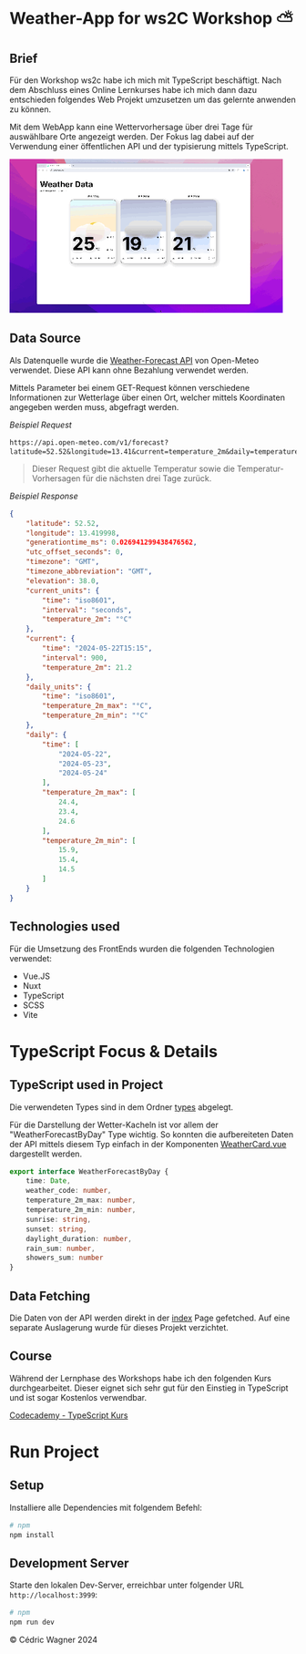 # Weather-App for ws2C Workshop ⛅️

## Brief
Für den Workshop ws2c habe ich mich mit TypeScript beschäftigt.
Nach dem Abschluss eines Online Lernkurses habe ich mich dann dazu entschieden folgendes Web Projekt umzusetzen um das gelernte anwenden zu können.

Mit dem WebApp kann eine Wettervorhersage über drei Tage für auswählbare Orte angezeigt werden.
Der Fokus lag dabei auf der Verwendung einer öffentlichen API und der typisierung mittels TypeScript.

![Demo](.doc/images/Demo.gif)

## Data Source
Als Datenquelle wurde die [Weather-Forecast API](https://open-meteo.com/en/docs) von Open-Meteo verwendet. Diese API kann ohne Bezahlung verwendet werden.

Mittels Parameter bei einem GET-Request können verschiedene Informationen zur Wetterlage über einen Ort, welcher mittels Koordinaten angegeben werden muss, abgefragt werden.

*Beispiel Request*
```url
https://api.open-meteo.com/v1/forecast?latitude=52.52&longitude=13.41&current=temperature_2m&daily=temperature_2m_max,temperature_2m_min&forecast_days=3
```
> Dieser Request gibt die aktuelle Temperatur sowie die Temperatur-Vorhersagen für die nächsten drei Tage zurück. 

*Beispiel Response*
```json
{
    "latitude": 52.52,
    "longitude": 13.419998,
    "generationtime_ms": 0.026941299438476562,
    "utc_offset_seconds": 0,
    "timezone": "GMT",
    "timezone_abbreviation": "GMT",
    "elevation": 38.0,
    "current_units": {
        "time": "iso8601",
        "interval": "seconds",
        "temperature_2m": "°C"
    },
    "current": {
        "time": "2024-05-22T15:15",
        "interval": 900,
        "temperature_2m": 21.2
    },
    "daily_units": {
        "time": "iso8601",
        "temperature_2m_max": "°C",
        "temperature_2m_min": "°C"
    },
    "daily": {
        "time": [
            "2024-05-22",
            "2024-05-23",
            "2024-05-24"
        ],
        "temperature_2m_max": [
            24.4,
            23.4,
            24.6
        ],
        "temperature_2m_min": [
            15.9,
            15.4,
            14.5
        ]
    }
}
```

## Technologies used
Für die Umsetzung des FrontEnds wurden die folgenden Technologien verwendet:

- Vue.JS
- Nuxt
- TypeScript
- SCSS
- Vite

# TypeScript Focus & Details

## TypeScript used in Project
Die verwendeten Types sind in dem Ordner [types](/types) abgelegt.

Für die Darstellung der Wetter-Kacheln ist vor allem der "WeatherForecastByDay" Type wichtig. So konnten die aufbereiteten Daten der API mittels diesem Typ einfach in der Komponenten [WeatherCard.vue](/components/WeatherCard.vue) dargestellt werden.

```typescript
export interface WeatherForecastByDay {
    time: Date,
    weather_code: number,
    temperature_2m_max: number,
    temperature_2m_min: number,
    sunrise: string,
    sunset: string,
    daylight_duration: number,
    rain_sum: number,
    showers_sum: number
}
```

## Data Fetching
Die Daten von der API werden direkt in der [index](/pages/index.vue) Page gefetched. Auf eine separate Auslagerung wurde für dieses Projekt verzichtet.

## Course
Während der Lernphase des Workshops habe ich den folgenden Kurs durchgearbeitet.
Dieser eignet sich sehr gut für den Einstieg in TypeScript und ist sogar Kostenlos verwendbar.

[Codecademy - TypeScript Kurs](https://www.codecademy.com/learn/learn-typescript)


# Run Project

## Setup

Installiere alle Dependencies mit folgendem Befehl:

```bash
# npm
npm install
```

## Development Server

Starte den lokalen Dev-Server, erreichbar unter folgender URL `http://localhost:3999`:

```bash
# npm
npm run dev
```

© Cédric Wagner 2024